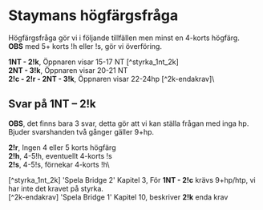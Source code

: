 # Staymans högfärgsfråga

Högfärgsfråga gör vi i följande tillfällen men minst en 4-korts högfärg.\
 **OBS** med 5+ korts !h eller !s, gör vi överföring.

**1NT - 2!k**, Öppnaren visar 15-17 NT [^styrka_1nt_2k]\
**2NT - 3!k**, Öppnaren visar 20-21 NT\
**2!c - 2!r - 2NT - 3!k**, Öppnaren visar 22-24hp [^2k-endakrav]\

## Svar på 1NT – 2!k

**OBS**, det finns bara 3 svar, detta gör att vi kan ställa frågan med inga hp. Bjuder svarshanden två gånger gäller 9+hp.

**2!r**, Ingen 4 eller 5 korts högfärg\
**2!h**, 4-5!h, eventuellt 4-korts !s\
**2!s**, 4-5!s, förnekar 4-korts !h\

[^styrka_1nt_2k] 'Spela Bridge 2' Kapitel 3, För **1NT - 2!c** krävs 9+hp/htp, vi har inte det kravet på styrka.\
[^2k-endakrav] 'Spela Bridge 1' Kapitel 10, beskriver **2!k** enda krav
